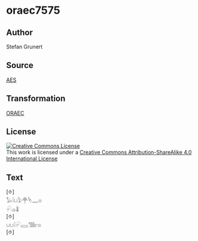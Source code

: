 # oraec7575

## Author

Stefan Grunert

## Source

[AES](https://github.com/simondschweitzer/aes)

## Transformation

[ORAEC](https://oraec.github.io/)

## License

<a rel="license" href="http://creativecommons.org/licenses/by-sa/4.0/"><img alt="Creative Commons License" style="border-width:0" src="https://i.creativecommons.org/l/by-sa/4.0/88x31.png" /></a><br />This work is licensed under a <a rel="license" href="http://creativecommons.org/licenses/by-sa/4.0/">Creative Commons Attribution-ShareAlike 4.0 International License</a>

## Text

[⯑]<br>
𓅃𓇋𓂓𓅱𓋇𓌸𓈖𓊖<br>
𓍯𓐍𓇇<br>
[⯑]<br>
𓂓𓂓𓇋𓍯𓈙𓅢𓊖<br>
[⯑]<br>
